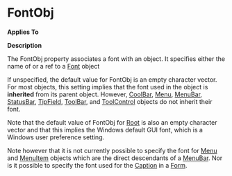 




<h1 class="heading"><span class="name">FontObj</span></h1>

**Applies To**


**Description**


The FontObj property associates a font with an object. It specifies either the name of or a ref to a [Font](../a-z/font.md) object


If unspecified, the default value for FontObj is an empty character vector. For most objects, this setting implies that the font used in the object is **inherited** from its parent object. However, [CoolBar](../a-z/coolbar.md), [Menu](../a-z/menu.md), [MenuBar](../a-z/menubar.md), [StatusBar](../a-z/statusbar.md), [TipField](../a-z/tipfield.md), [ToolBar](../a-z/toolbar.md), and [ToolControl](../a-z/toolcontrol.md) objects do not inherit their font.


Note that the default value of FontObj for [Root](../a-z/root.md) is also an empty character vector and that this implies the Windows default GUI font, which is a Windows user preference setting.


Note however that it is not currently possible to specify the font for [Menu](../a-z/menu.md) and [MenuItem](../a-z/menuitem.md) objects which are the direct descendants of a [MenuBar](../a-z/menubar.md). Nor is it possible to specify the font used for the [Caption](../a-z/caption.md) in a [Form](../a-z/form.md).



